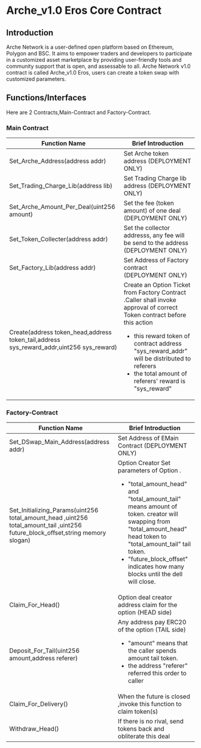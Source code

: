 # Arche_v1.0 Eros Core Contract
## Introduction

Arche Network is a user-defined open platform based on Ethereum, Polygon and BSC. It aims to empower
traders and developers to participate in a customized asset marketplace by providing user-friendly
tools and community support that is open, and assessable to all. Arche Network v1.0 contract is
called Arche_v1.0 Eros, users can create a token swap with customized parameters.

## Functions/Interfaces
Here are 2 Contracts,Main-Contract and Factory-Contract.
### Main Contract

| Function Name | Brief Introduction |
| --- | --- |
|Set_Arche_Address(address addr) | Set Arche token address (DEPLOYMENT ONLY) |
|Set_Trading_Charge_Lib(address lib) |Set Trading Charge lib address (DEPLOYMENT ONLY) |
|Set_Arche_Amount_Per_Deal(uint256 amount) | Set the fee (token amount) of one deal (DEPLOYMENT ONLY) |
|Set_Token_Collecter(address addr) | Set the collector addresss, any fee will be send to the address (DEPLOYMENT ONLY)|
|Set_Factory_Lib(address addr) | Set Address of Factory contract (DEPLOYMENT ONLY) |
|Create(address token_head,address token_tail,address sys_reward_addr,uint256 sys_reward)  | Create an Option Ticket from Factory Contract .Caller shall invoke approval of correct Token contract before this action <ul><li> this reward token of contract address "sys_reward_addr" will be distributed to referers  </li> <li>the total amount of referers' reward is "sys_reward"</li></ul>|
    
### Factory-Contract

| Function Name | Brief Introduction |
| --- | --- |
| Set_DSwap_Main_Address(address addr)   | Set Address of EMain Contract (DEPLOYMENT ONLY) |
| Set_Initializing_Params(uint256 total_amount_head ,uint256 total_amount_tail ,uint256 future_block_offset,string memory slogan)| Option Creator Set parameters of Option .<ul>   </li> <li> "total_amount_head" and "total_amount_tail" means amount of token. creator will swapping from "total_amount_head" head token to "total_amount_tail" tail token.  </li> <li>   "future_block_offset" indicates how many blocks until the dell will close.  </li> <ul>  |
| Claim_For_Head() |Option deal creator address claim for the option (HEAD side)|
| Deposit_For_Tail(uint256 amount,address referer)| Any address pay ERC20 of the option (TAIL side) <ul><li>"amount" means that the caller spends amount tail token.</li><li>the address "referer" referred this order to caller </li></ul>|
| Claim_For_Delivery() | When the future is closed ,invoke this function to claim token(s) |
| Withdraw_Head() | If there is no rival, send tokens back and obliterate this deal |
